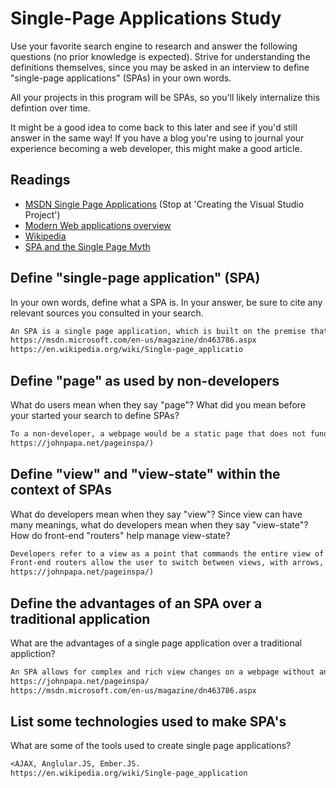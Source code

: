 # Single-Page Applications Study

Use your favorite search engine to research and answer the following questions
(no prior knowledge is expected). Strive for understanding the definitions
themselves, since you may be asked in an interview to define "single-page
applications" (SPAs) in your own words.

All your projects in this program will be SPAs, so you'll likely internalize
this defintion over time.

It might be a good idea to come back to this later and see if you'd still answer
in the same way! If you have a blog you're using to journal your experience
becoming a web developer, this might make a good article.

## Readings

-   [MSDN Single Page Applications](https://msdn.microsoft.com/en-us/magazine/dn463786.aspx) (Stop at 'Creating the Visual Studio Project')
-   [Modern Web applications overview](http://singlepageappbook.com/goal.html)
-   [Wikipedia](https://en.wikipedia.org/wiki/Single-page_application)
-   [SPA and the Single Page Myth](https://johnpapa.net/pageinspa/)

## Define "single-page application" (SPA)

In your own words, define what a SPA is. In your answer, be sure to cite any
relevant sources you consulted in your search.

```md
An SPA is a single page application, which is built on the premise that application logic will be performed on the client side instead of the server side.  The server acts to send data while the client side compiles, which allows for the page to continually update without the page reloading.  AJAX or client side frameworks will be used to send requests to the server, and the raw data will be returned and updates to the DOM will occur from the client side.
https://msdn.microsoft.com/en-us/magazine/dn463786.aspx
https://en.wikipedia.org/wiki/Single-page_applicatio
```

## Define "page" as used by non-developers

What do users mean when they say "page"? What did you mean before your started
your search to define SPAs?

```md
To a non-developer, a webpage would be a static page that does not fundamentally change, apart from simple on screen changes.
https://johnpapa.net/pageinspa/)
```

## Define "view" and "view-state" within the context of SPAs

What do developers mean when they say "view"? Since view can have many meanings,
what do developers mean when they say "view-state"? How do front-end "routers"
help manage view-state?

```md
Developers refer to a view as a point that commands the entire view of the screen.  The view-state is just one point in the viewing of a page that can have many different states.  The SPA only means that only one page is loaded from the server, and from that point onwards, the server acts to provide data while the client makes view changes.
Front-end routers allow the user to switch between views, with arrows, menu option, buttons, scrolling, etc.
https://johnpapa.net/pageinspa/)
```

## Define the advantages of an SPA over a traditional application

What are the advantages of a single page application over a traditional appliction?

```md
An SPA allows for complex and rich view changes on a webpage without any page reloading neccessary.  This allows for seamless changes to the view-states.
https://johnpapa.net/pageinspa/
https://msdn.microsoft.com/en-us/magazine/dn463786.aspx
```

## List some technologies used to make SPA's

What are some of the tools used to create single page applications?

```md
<AJAX, Anglular.JS, Ember.JS.
https://en.wikipedia.org/wiki/Single-page_application
```
